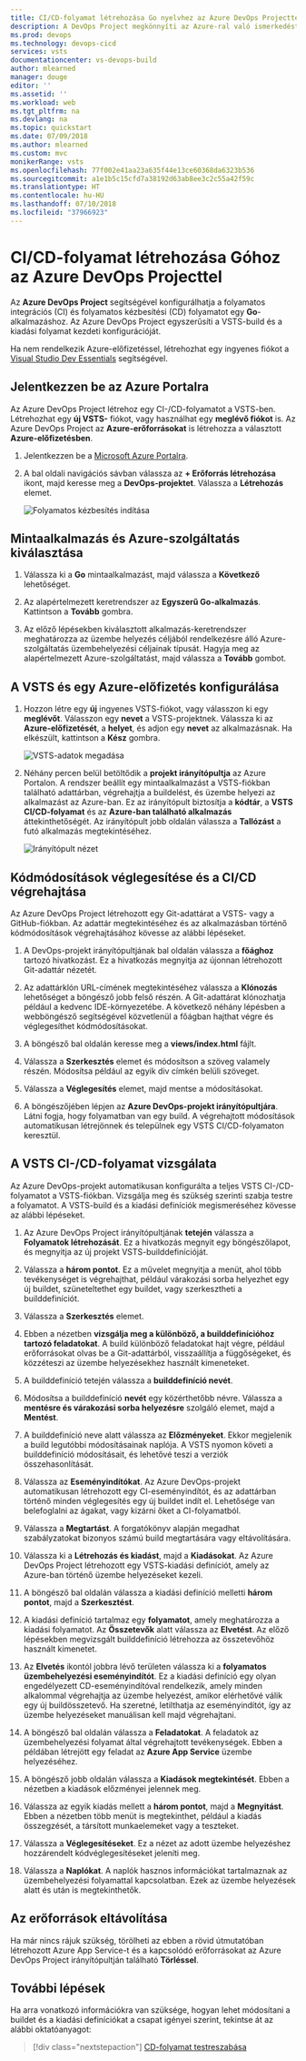 ```yaml
---
title: CI/CD-folyamat létrehozása Go nyelvhez az Azure DevOps Projecttel | Rövid útmutató
description: A DevOps Project megkönnyíti az Azure-ral való ismerkedést. A segítségével néhány gyors lépéssel elindíthat egy Go nyelvű alkalmazást egy Azure-szolgáltatásban.
ms.prod: devops
ms.technology: devops-cicd
services: vsts
documentationcenter: vs-devops-build
author: mlearned
manager: douge
editor: ''
ms.assetid: ''
ms.workload: web
ms.tgt_pltfrm: na
ms.devlang: na
ms.topic: quickstart
ms.date: 07/09/2018
ms.author: mlearned
ms.custom: mvc
monikerRange: vsts
ms.openlocfilehash: 77f002e41aa23a635f44e13ce60368da6323b536
ms.sourcegitcommit: a1e1b5c15cfd7a38192d63ab8ee3c2c55a42f59c
ms.translationtype: HT
ms.contentlocale: hu-HU
ms.lasthandoff: 07/10/2018
ms.locfileid: "37966923"
---
```

# <a name="create-a-cicd-pipeline-for-go-with-the-azure-devops-project"></a>CI/CD-folyamat létrehozása Góhoz az Azure DevOps Projecttel

Az **Azure DevOps Project** segítségével konfigurálhatja a folyamatos integrációs (CI) és folyamatos kézbesítési (CD) folyamatot egy **Go**-alkalmazáshoz.  Az Azure DevOps Project egyszerűsíti a VSTS-build és a kiadási folyamat kezdeti konfigurációját.

Ha nem rendelkezik Azure-előfizetéssel, létrehozhat egy ingyenes fiókot a [Visual Studio Dev Essentials](https://visualstudio.microsoft.com/dev-essentials/) segítségével.

## <a name="sign-in-to-the-azure-portal"></a>Jelentkezzen be az Azure Portalra

Az Azure DevOps Project létrehoz egy CI-/CD-folyamatot a VSTS-ben.  Létrehozhat egy **új VSTS-** fiókot, vagy használhat egy **meglévő fiókot** is.  Az Azure DevOps Project az **Azure-erőforrásokat** is létrehozza a választott **Azure-előfizetésben**.

1. Jelentkezzen be a [Microsoft Azure Portalra](https://portal.azure.com).

1. A bal oldali navigációs sávban válassza az **+ Erőforrás létrehozása** ikont, majd keresse meg a **DevOps-projektet**.  Válassza a **Létrehozás** elemet.

    ![Folyamatos kézbesítés indítása](_img/azure-devops-project-go/fullbrowser.png)

## <a name="select-a-sample-application-and-azure-service"></a>Mintaalkalmazás és Azure-szolgáltatás kiválasztása

1. Válassza ki a **Go** mintaalkalmazást, majd válassza a **Következő** lehetőséget.

1. Az alapértelmezett keretrendszer az **Egyszerű Go-alkalmazás**.  Kattintson a **Tovább** gombra. 

1. Az előző lépésekben kiválasztott alkalmazás-keretrendszer meghatározza az üzembe helyezés céljából rendelkezésre álló Azure-szolgáltatás üzembehelyezési céljainak típusát.  Hagyja meg az alapértelmezett Azure-szolgáltatást, majd válassza a **Tovább** gombot.

## <a name="configure-vsts-and-an-azure-subscription"></a>A VSTS és egy Azure-előfizetés konfigurálása 

1. Hozzon létre egy **új** ingyenes VSTS-fiókot, vagy válasszon ki egy **meglévőt**.  Válasszon egy **nevet** a VSTS-projektnek.  Válassza ki az **Azure-előfizetését**, a **helyet**, és adjon egy **nevet** az alkalmazásnak.  Ha elkészült, kattintson a **Kész** gombra.

    ![VSTS-adatok megadása](_img/azure-devops-project-go/vstsazureinfo.png)

1. Néhány percen belül betöltődik a **projekt irányítópultja** az Azure Portalon.  A rendszer beállít egy mintaalkalmazást a VSTS-fiókban található adattárban, végrehajtja a buildelést, és üzembe helyezi az alkalmazást az Azure-ban.  Ez az irányítópult biztosítja a **kódtár**, a **VSTS CI/CD-folyamat** és az **Azure-ban található alkalmazás** áttekinthetőségét.  Az irányítópult jobb oldalán válassza a **Tallózást** a futó alkalmazás megtekintéséhez.

    ![Irányítópult nézet](_img/azure-devops-project-go/dashboardnopreview.png) 

## <a name="commit-code-changes-and-execute-cicd"></a>Kódmódosítások véglegesítése és a CI/CD végrehajtása

Az Azure DevOps Project létrehozott egy Git-adattárat a VSTS- vagy a GitHub-fiókban.  Az adattár megtekintéséhez és az alkalmazásban történő kódmódosítások végrehajtásához kövesse az alábbi lépéseket.

1. A DevOps-projekt irányítópultjának bal oldalán válassza a **főághoz** tartozó hivatkozást.  Ez a hivatkozás megnyitja az újonnan létrehozott Git-adattár nézetét.

1. Az adattárklón URL-címének megtekintéséhez válassza a **Klónozás** lehetőséget a böngésző jobb felső részén. A Git-adattárat klónozhatja például a kedvenc IDE-környezetébe.  A következő néhány lépésben a webböngésző segítségével közvetlenül a főágban hajthat végre és véglegesíthet kódmódosításokat.

1. A böngésző bal oldalán keresse meg a **views/index.html** fájlt.

1. Válassza a **Szerkesztés** elemet és módosítson a szöveg valamely részén.  Módosítsa például az egyik div címkén belüli szöveget.

1. Válassza a **Véglegesítés** elemet, majd mentse a módosításokat.

1. A böngészőjében lépjen az **Azure DevOps-projekt irányítópultjára**.  Látni fogja, hogy folyamatban van egy build.  A végrehajtott módosítások automatikusan létrejönnek és települnek egy VSTS CI/CD-folyamaton keresztül.

## <a name="examine-the-vsts-cicd-pipeline"></a>A VSTS CI-/CD-folyamat vizsgálata

Az Azure DevOps-projekt automatikusan konfigurálta a teljes VSTS CI-/CD-folyamatot a VSTS-fiókban.  Vizsgálja meg és szükség szerinti szabja testre a folyamatot.  A VSTS-build és a kiadási definíciók megismeréséhez kövesse az alábbi lépéseket.

1. Az Azure DevOps Project irányítópultjának **tetején** válassza a **Folyamatok létrehozását**.  Ez a hivatkozás megnyit egy böngészőlapot, és megnyitja az új projekt VSTS-builddefinícióját.

1. Válassza a **három pontot**.  Ez a művelet megnyitja a menüt, ahol több tevékenységet is végrehajthat, például várakozási sorba helyezhet egy új buildet, szüneteltethet egy buildet, vagy szerkesztheti a builddefiníciót.

1. Válassza a **Szerkesztés** elemet.

1. Ebben a nézetben **vizsgálja meg a különböző, a builddefinícióhoz tartozó feladatokat**.  A build különböző feladatokat hajt végre, például erőforrásokat olvas be a Git-adattárból, visszaállítja a függőségeket, és közzéteszi az üzembe helyezésekhez használt kimeneteket.

1. A builddefiníció tetején válassza a **builddefiníció nevét**.

1. Módosítsa a builddefiníció **nevét** egy közérthetőbb névre.  Válassza a **mentésre és várakozási sorba helyezésre** szolgáló elemet, majd a **Mentést**.

1. A builddefiníció neve alatt válassza az **Előzményeket**.  Ekkor megjelenik a build legutóbbi módosításainak naplója.  A VSTS nyomon követi a builddefiníció módosításait, és lehetővé teszi a verziók összehasonlítását.

1. Válassza az **Eseményindítókat**.  Az Azure DevOps-projekt automatikusan létrehozott egy CI-eseményindítót, és az adattárban történő minden véglegesítés egy új buildet indít el.  Lehetősége van belefoglalni az ágakat, vagy kizárni őket a CI-folyamatból.

1. Válassza a **Megtartást**.  A forgatókönyv alapján megadhat szabályzatokat bizonyos számú build megtartására vagy eltávolítására.

1. Válassza ki a **Létrehozás és kiadást**, majd a **Kiadásokat**.  Az Azure DevOps Project létrehozott egy VSTS-kiadási definíciót, amely az Azure-ban történő üzembe helyezéseket kezeli.

1. A böngésző bal oldalán válassza a kiadási definíció melletti **három pontot**, majd a **Szerkesztést**.

1. A kiadási definíció tartalmaz egy **folyamatot**, amely meghatározza a kiadási folyamatot.  Az **Összetevők** alatt válassza az **Elvetést**.  Az előző lépésekben megvizsgált builddefiníció létrehozza az összetevőhöz használt kimenetet. 

1. Az **Elvetés** ikontól jobbra lévő területen válassza ki a **folyamatos üzembehelyezési eseményindítót**.  Ez a kiadási definíció egy olyan engedélyezett CD-eseményindítóval rendelkezik, amely minden alkalommal végrehajtja az üzembe helyezést, amikor elérhetővé válik egy új buildösszetevő.  Ha szeretné, letilthatja az eseményindítót, így az üzembe helyezéseket manuálisan kell majd végrehajtani. 

1. A böngésző bal oldalán válassza a **Feladatokat**.  A feladatok az üzembehelyezési folyamat által végrehajtott tevékenységek.  Ebben a példában létrejött egy feladat az **Azure App Service** üzembe helyezéséhez.

1. A böngésző jobb oldalán válassza a **Kiadások megtekintését**.  Ebben a nézetben a kiadások előzményei jelennek meg.

1. Válassza az egyik kiadás mellett a **három pontot**, majd a **Megnyitást**.  Ebben a nézetben több menüt is megtekinthet, például a kiadás összegzését, a társított munkaelemeket vagy a teszteket.

1. Válassza a **Véglegesítéseket**.  Ez a nézet az adott üzembe helyezéshez hozzárendelt kódvéglegesítéseket jeleníti meg. 

1. Válassza a **Naplókat**.  A naplók hasznos információkat tartalmaznak az üzembehelyezési folyamattal kapcsolatban.  Ezek az üzembe helyezések alatt és után is megtekinthetők.

## <a name="clean-up-resources"></a>Az erőforrások eltávolítása

Ha már nincs rájuk szükség, törölheti az ebben a rövid útmutatóban létrehozott Azure App Service-t és a kapcsolódó erőforrásokat az Azure DevOps Project irányítópultján található **Törléssel**.

## <a name="next-steps"></a>További lépések

Ha arra vonatkozó információkra van szüksége, hogyan lehet módosítani a buildet és a kiadási definíciókat a csapat igényei szerint, tekintse át az alábbi oktatóanyagot:

> [!div class="nextstepaction"]
> [CD-folyamat testreszabása](https://docs.microsoft.com/vsts/pipelines/release/define-multistage-release-process?view=vsts)

